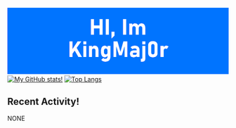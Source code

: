 [![Profile](https://raw.githubusercontent.com/kingmaj0r/KingMaj0r/master/index.png)](https://github.com/KingMaj0r)
<br>
[![My GitHub stats!](https://github-readme-stats.vercel.app/api?username=KingMaj0r&show_icons=true&theme=tokyonight)](https://github.com/KingMaj0r)
[![Top Langs](https://github-readme-stats.vercel.app/api/top-langs/?username=KingMaj0r&theme=tokyonight&layout=compact)](https://github.com/KingMaj0r)
<br>


## Recent Activity!
<!--START_SECTION:activity-->
NONE 
<!--END_SECTION:activity-->

